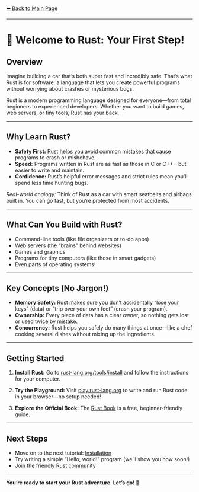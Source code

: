 [⬅️ Back to Main Page](../README.md)

---

# 🦀 Welcome to Rust: Your First Step!

## Overview

Imagine building a car that’s both super fast and incredibly safe. That’s what Rust is for software: a language that lets you create powerful programs without worrying about crashes or mysterious bugs.

Rust is a modern programming language designed for everyone—from total beginners to experienced developers. Whether you want to build games, web servers, or tiny tools, Rust has your back.

---

## Why Learn Rust?

- **Safety First:** Rust helps you avoid common mistakes that cause programs to crash or misbehave.
- **Speed:** Programs written in Rust are as fast as those in C or C++—but easier to write and maintain.
- **Confidence:** Rust’s helpful error messages and strict rules mean you’ll spend less time hunting bugs.

*Real-world analogy:*
Think of Rust as a car with smart seatbelts and airbags built in. You can go fast, but you’re protected from most accidents.

---

## What Can You Build with Rust?

- Command-line tools (like file organizers or to-do apps)
- Web servers (the “brains” behind websites)
- Games and graphics
- Programs for tiny computers (like those in smart gadgets)
- Even parts of operating systems!

---

## Key Concepts (No Jargon!)

- **Memory Safety:** Rust makes sure you don’t accidentally “lose your keys” (data) or “trip over your own feet” (crash your program).
- **Ownership:** Every piece of data has a clear owner, so nothing gets lost or used twice by mistake.
- **Concurrency:** Rust helps you safely do many things at once—like a chef cooking several dishes without mixing up the ingredients.

---

## Getting Started

1. **Install Rust:**
   Go to [rust-lang.org/tools/install](https://www.rust-lang.org/tools/install) and follow the instructions for your computer.

2. **Try the Playground:**
   Visit [play.rust-lang.org](https://play.rust-lang.org/) to write and run Rust code in your browser—no setup needed!

3. **Explore the Official Book:**
   The [Rust Book](https://doc.rust-lang.org/book/) is a free, beginner-friendly guide.

---

## Next Steps

- Move on to the next tutorial: [Installation](../02-installation/README.md)
- Try writing a simple “Hello, world!” program (we’ll show you how soon!)
- Join the friendly [Rust community](https://www.rust-lang.org/community)

---

**You’re ready to start your Rust adventure. Let’s go! 🚀**
